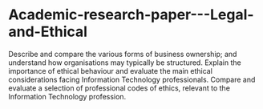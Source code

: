 # Academic-research-paper---Legal-and-Ethical
Describe and compare the various forms of business ownership; and understand how organisations may typically be structured. Explain the importance of ethical behaviour and evaluate the main ethical considerations facing Information Technology professionals. Compare and evaluate a selection of professional codes of ethics, relevant to the Information Technology profession.

